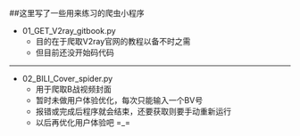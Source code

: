 ##这里写了一些用来练习的爬虫小程序
- 01_GET_V2ray_gitbook.py
    - 目的在于爬取V2ray官网的教程以备不时之需
    - 但目前还没开始码代码
---
- 02_BILI_Cover_spider.py
    - 用于爬取B战视频封面
    - 暂时未做用户体验优化，每次只能输入一个BV号
    - 报错或完成后程序就会结束，还要获取则要手动重新运行
    - 以后再优化用户体验吧 =_=
